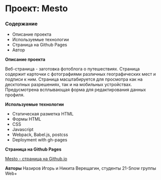 # Проект: Mesto

### Содержание

- Описание проекта
- Используемые технологии
- Страница на Github Pages
- Автор

**Описание проекта**

Веб-страница - заготовка фотоблога о путешествиях.
Страница содержит карточки с фотографиями различных географических мест и подписи к ним.
Страница масштабируется для просмотра как на десктопных разрешениях, так и на мобильных устройствах.
Предусмотрена всплывающая форма для редактирования данных профиля.

**Используемые технологии**

- Статическая разметка HTML
- Формы HTML
- CSS
- Javascript
- Webpack, Babel.js, postcss
- Deployment with gh-pages

**Страница на Github Pages**

[Mesto - страница на Github.io](https://igornk.github.io/mesto-project/)

**Авторы**
Назиров Игорь и Никита Верещагин, студенты 21-Snow группы Web+
